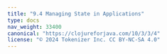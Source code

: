 ```yaml
---
title: "9.4 Managing State in Applications"
type: docs
nav_weight: 33400
canonical: "https://clojureforjava.com/10/3/3/4"
license: "© 2024 Tokenizer Inc. CC BY-NC-SA 4.0"
---
```

